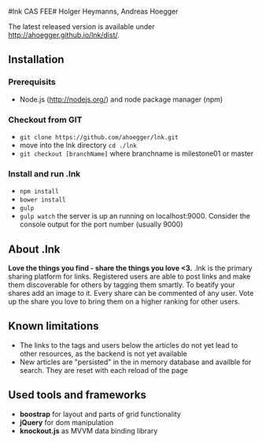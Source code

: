 #lnk CAS FEE#
Holger Heymanns, Andreas Hoegger

The latest released version is available under http://ahoegger.github.io/lnk/dist/.

## Installation ##
### Prerequisits ###
- Node.js (http://nodejs.org/) and node package manager (npm)

### Checkout from GIT ###
 - `git clone https://github.com/ahoegger/lnk.git`
 - move into the lnk directory `cd ./lnk`
 - `git checkout [branchName]` where branchname is milestone01 or master

### Install and run .lnk ###
 - `npm install`
 - `bower install`
 - `gulp`
 - `gulp watch` the server is up an running on localhost:9000. Consider the console output for the port number (usually 9000)

## About .lnk ###
**Love the things you find - share the things you love <3.**
.lnk is the primary sharing platform for links. Registered users are able to post links and make them discoverable for others by tagging them smartly. To beatify your shares add an image to it.
Every share can be commented of any user. Vote up the share you love to bring them on a higher ranking for other users.

## Known limitations ##
- The links to the tags and users below the articles do not yet lead to other resources, as the backend is not yet available
- New articles are "persisted" in the in memory database and availble for search. They are reset with each reload of the page

## Used tools and frameworks ##
- **boostrap** for layout and parts of grid functionality
- **jQuery** for dom manipulation
- **knockout.js** as MVVM data binding library

